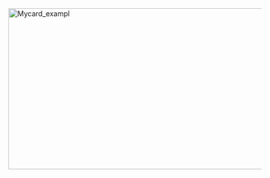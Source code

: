 <img src="https://socialify.git.ci/Nokwanda2000/Mycard_exampl/image?language=1&owner=1&name=1&stargazers=1&theme=Light" alt="Mycard_exampl" width="640" height="320" />
